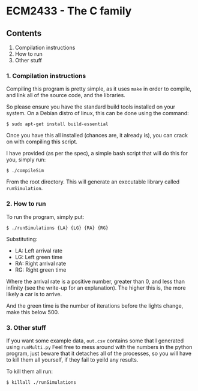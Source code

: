 
# ECM2433 - The C family

## Contents
 1. Compilation instructions
 2. How to run
 3. Other stuff

### 1. Compilation instructions

Compiling this program is pretty simple, as it uses `make` in order to compile, and link all of the source code, and the
libraries.

So please ensure you have the standard build tools installed on your system.
On a Debian distro of linux, this can be done using the command:

`$ sudo apt-get install build-essential`

Once you have this all installed (chances are, it already is), you can crack on with compiling this script.

I have provided (as per the spec), a simple bash script that will do this for you, simply run:

`$ ./compileSim`

From the root directory.
This will generate an executable library called `runSimulation`.

### 2. How to run

To run the program, simply put:

`$ ./runSimulations {LA} {LG} {RA} {RG}`

Substituting:
 - LA: Left arrival rate
 - LG: Left green time
 - RA: Right arrival rate
 - RG: Right green time

Where the arrival rate is a positive number, greater than 0, and less than infinity (see the write-up for an explanation).
The higher this is, the more likely a car is to arrive.

And the green time is the number of iterations before the lights change, make this below 500.

### 3. Other stuff

If you want some example data, `out.csv` contains some that I generated using `runMulti.py`
Feel free to mess around with the numbers in the python program, just beware that it detaches all of the processes,
so you will have to kill them all yourself, if they fail to yeild any results.

To kill them all run:

`$ killall ./runSimulations`
